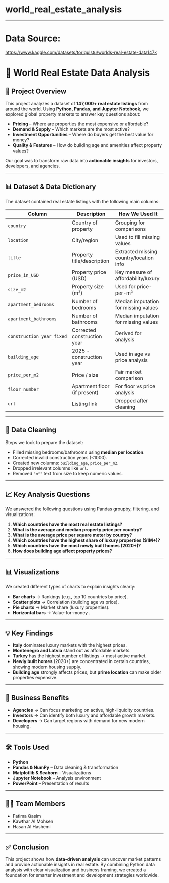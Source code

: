 # world_real_estate_analysis
---
# Data Source: 
https://www.kaggle.com/datasets/toriqulstu/worlds-real-estate-data147k
# 🏡 World Real Estate Data Analysis

## 📌 Project Overview

This project analyzes a dataset of **147,000+ real estate listings** from around the world. Using **Python, Pandas, and Jupyter Notebook**, we explored global property markets to answer key questions about:

* **Pricing** – Where are properties the most expensive or affordable?
* **Demand & Supply** – Which markets are the most active?
* **Investment Opportunities** – Where do buyers get the best value for money?
* **Quality & Features** – How do building age and amenities affect property values?

Our goal was to transform raw data into **actionable insights** for investors, developers, and agencies.

---

## 📊 Dataset & Data Dictionary

The dataset contained real estate listings with the following main columns:

| Column                       | Description                   | How We Used It                          |
| ---------------------------- | ----------------------------- | --------------------------------------- |
| `country`                    | Country of property           | Grouping for comparisons                |
| `location`                   | City/region                   | Used to fill missing values             |
| `title`                      | Property title/description    | Extracted missing country/location info |
| `price_in_USD`               | Property price (USD)          | Key measure of affordability/luxury     |
| `size_m2`                    | Property size (m²)            | Used for price-per-m²                   |
| `apartment_bedrooms`         | Number of bedrooms            | Median imputation for missing values    |
| `apartment_bathrooms`        | Number of bathrooms           | Median imputation for missing values    |
| `construction_year_fixed`    | Corrected construction year   | Derived for analysis                    |
| `building_age`               | 2025 - construction year      | Used in age vs price analysis           |
| `price_per_m2`               | Price / size                  | Fair market comparison                  |
| `floor_number`               | Apartment floor (if present)  | For floor vs price analysis             |
| `url`                        | Listing link                  | Dropped after cleaning                  |

---

## 🧹 Data Cleaning

Steps we took to prepare the dataset:

* Filled missing bedrooms/bathrooms using **median per location**.
* Corrected invalid construction years (<1000).
* Created new columns: `building_age`, `price_per_m2`.
* Dropped irrelevant columns like `url`.
* Removed `"m²"` text from size to keep numeric values.

---

## 📈 Key Analysis Questions

We answered the following questions using Pandas groupby, filtering, and visualizations:

1. **Which countries have the most real estate listings?**
2. **What is the average and median property price per country?**
3. **What is the average price per square meter by country?**
4. **Which countries have the highest share of luxury properties (\$1M+)?**
5. **Which countries have the most newly built homes (2020+)?**
6. **How does building age affect property prices?**

---

## 📊 Visualizations

We created different types of charts to explain insights clearly:

* **Bar charts** → Rankings (e.g., top 10 countries by price).
* **Scatter plots** → Correlation (building age vs price).
* **Pie charts** → Market share (luxury properties).
* **Horizontal bars** → Value-for-money .

---

## 💡 Key Findings

* **Italy** dominates luxury markets with the highest prices.
* **Montenegro and Latvia** stand out as affordable markets.
* **Turkey** has the highest number of listings → most active market.
* **Newly built homes** (2020+) are concentrated in certain countries, showing modern housing supply.
* **Building age** strongly affects prices, but **prime location** can make older properties expensive.
---

## 🚀 Business Benefits

* **Agencies** → Can focus marketing on active, high-liquidity countries.
* **Investors** → Can identify both luxury and affordable growth markets.
* **Developers** → Can target regions with demand for new modern housing.

---

## 🛠️ Tools Used

* **Python**
* **Pandas & NumPy** – Data cleaning & transformation
* **Matplotlib & Seaborn** – Visualizations
* **Jupyter Notebook** – Analysis environment
* **PowerPoint** – Presentation of results

---

## 👩‍💻 Team Members

* Fatima Qasim
* Kawthar Al Mohsen
* Hasan Al Hashemi


---

## ✅ Conclusion

This project shows how **data-driven analysis** can uncover market patterns and provide actionable insights in real estate. By combining Python data analysis with clear visualization and business framing, we created a foundation for smarter investment and development strategies worldwide.
